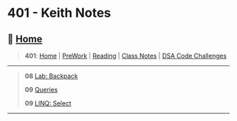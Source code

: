 # 401 - Keith Notes

## 🏡 [**Home**](https://mistidinzy.github.io/ReadingNotes/)

> **401**: [Home](https://mistidinzy.github.io/ReadingNotes/401home.html)
|
[PreWork](https://mistidinzy.github.io/ReadingNotes/401/preworkRM.html)
|
[Reading](/401/ReadingRM.md)
|
[Class Notes](/401/ClassRM.md)
|
[DSA Code Challenges](https://mistidinzy.github.io/data-structures-and-algorithms/)

_____

> **08** [Lab: Backpack](/401/knotes/c8-labBackpackSC.md)
>
> **09** [Queries](/401/knotes/c9-exampleQueries.md)
>
> **09** [LINQ: Select](/401/knotes/c9-LINQ-Select.md)

_____
